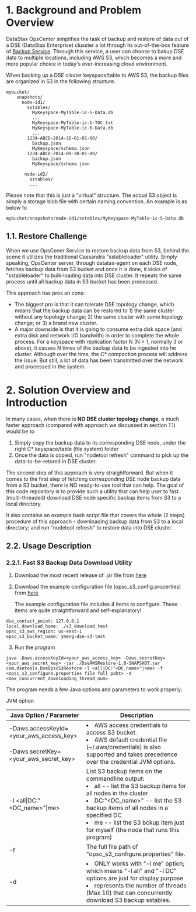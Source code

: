 # 1. Background and Problem Overview

DataStax OpsCenter simplifies the task of backup and restore of data out of a DSE (DataStax Enterprise) clusster a lot through its out-of-the-box feature of [Backup Service](https://docs.datastax.com/en/opscenter/6.5/opsc/online_help/services/opscBackupService.html). Through this service, a user can choose to bakup DSE data to multiple locations, including AWS S3, which becomes a more and more popular choice in today's ever-increasing cloud environment.

When backing up a DSE clsuter keyspace/table to AWS S3, the backup files are organized in S3 in the following structure.

```
mybucket/
    snapshots/
      node-id1/
        sstables/
          MyKeyspace-MyTable-ic-5-Data.db
          ...
          MyKeyspace-MyTable-ic-5-TOC.txt
          MyKeyspace-MyTable-ic-6-Data.db
          ...
        1234-ABCD-2014-10-01-01-00/
          backup.json
          MyKeyspace/schema.json
        1234-ABCD-2014-09-30-01-00/
          backup.json
          MyKeyspace/schema.json
          
       node-id2/
         sstables/
         ...
```

Please note that this is just a "virtual" structure. The actual S3 object is simply a storage blob file with certain naming convention. An example is as below fo 
```
mybucket/snapshots/node-id1/sstables/MyKeyspace-MyTable-ic-5-Data.db
```

## 1.1. Restore Challenge 

When we use OpsCener Service to restore backup data from S3, behind the scene it utilizes the traditional Cassandra "sstableloader" utility. Simply speaking, OpsCenter server, through datatax-agent on each DSE node, fetches backup data from 
S3 bucket and once it is done, it kicks of "sstableloader" to bulk-loading data into DSE cluster. It repeats the same process until all backup data in S3 bucket has been processed.

This approach has pros an cons: 
- The biggest pro is that it can tolerate DSE topology change, which means that the backup data can be restored to 1) the same cluster without any topology change; 2) the same cluster with some topology change; or 3) a brand new cluster.
- A major downside is that it is going to consume extra disk space (and extra disk and network I/O bandwith) in order to complete the whole process. For a keyspace with replication factor N (N > 1, normally 3 or above), it causes N times of the backup data to be ingested into he cluster. Although over the time, the C* compaction process will address the issue. But still, a lot of data has been transmitted over the network and processed in the system.


# 2. Solution Overview and Introduction

In many cases, when there is **NO DSE cluster topology change**, a much faster approach (compared with approach we discussed in section 1.1) would be to
1) Simply copy the backup data to its corresponding DSE node, under the right C* keyspace/table (file system) folder
2) Once the data is copied, run "nodetool refresh" command to pick up the data-to-be-retored in DSE cluster.

The second step of this approach is very straightforward. But when it comes to the first step of fetching corresponding DSE node backup data from a S3 bucket, there is NO ready-to-use tool that can help. The goal of this code repository is to provide such a utility that can help user to fast (multi-threaded) download DSE node specific backup items from S3 to a local directory. 

It also contains an example bash script file that covers the whole (2 steps) procedure of this approach - downloading backup data from S3 to a local directory; and run "nodetool refresh" to restore data into DSE cluster.

## 2.2. Usage Description

### 2.2.1. Fast S3 Backup Data Download Utility

1. Download the most recent release of .jar file from [here](https://github.com/yabinmeng/opscs3restore/releases/download/1.0/DseAWSRestore-1.0-SNAPSHOT.jar)

2. Download the example configuration file (opsc_s3_config.properties) from [here](https://github.com/yabinmeng/opscs3restore/blob/master/src/main/resources/opsc_s3_config.properties)

   The example configuration file includes 4 items to configure. These items are quite straightforward and self-explanatory!
```
dse_contact_point: 127.0.0.1
local_download_home: ./s3_download_test
opsc_s3_aws_region: us-east-1
opsc_s3_bucket_name: ymeng-dse-s3-test
```

3. Run the program 
```
java -Daws.accessKeyId=<your_aws_access_key> -Daws.secretKey=<your_aws_secret_key> -jar ./DseAWSRestore-1.0-SNAPSHOT.jar com.dsetools.DseOpscS3Restore -l <all|DC:"<DC_name>"|>me> -f <opsc_s3_configure.properties file full paht> -d <max_concurrent_downloading_thread_num>
```

The program needs a few Java options and parameters to work properly:

<table>
    <thead>
        <tr>
            <th>Java Option / Parameter</th>
            <th>Description</th>
        </tr>
    </thead>
    <tbody>
        <tr>
            <td> -Daws.accessKeyId=&lt;your_aws_access_key&gt; </td>
            <tdrowspan=2> JVM option </td>
            <td rowspan=2> 
                <li> AWS access credentials to access S3 bucket. </li>
                <li> AWS default credential file (~/.aws/credentials) is also supported and takes precedence over the credential JVM options. </li>
            </td>
        </tr>
        <tr>
            <td> -Daws.secretKey=&lt;your_aws_secret_key&gt; </td>
        </tr>
        <tr> 
            <td> -l &lt;all|DC:"&lt;DC_name&gt;"|me&gt; </td>
            <td> List S3 backup items on the commandline output: <br/>
                <li> all -- list the S3 backup items for all nodes in the cluster </li>
                <li> DC:"&lt;DC_name&gt;" -- list the S3 backup items of all nodes in a specified DC </li>
                <li> me -- list the S3 bckup item just for myself (the node that runs this program) </li>
        </tr>
        <tr>
            <td> -f <opsc_s3_configure.properties file full paht> </td>
            <td> The full file path of "opsc_s3_configure.properties" file. </td>
        </tr>
        <tr>
            <td> -d <max_concurrent_downloading_thread_num> </td>
            <td> 
                <li> ONLY works with "-l me" option; which means "-l all" and "-l DC" options are just for display purpose </li>
                <li> <max_concurrent_downloading_thread_num> represents the number of threads (Max 10) that can concurrently download S3 backup sstables. </li>
        </tr>
    </tbody>
</table>


